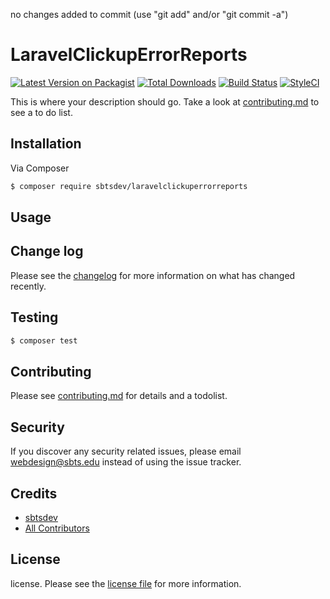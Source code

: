 no changes added to commit (use "git add" and/or "git commit -a")
# LaravelClickupErrorReports

[![Latest Version on Packagist][ico-version]][link-packagist]
[![Total Downloads][ico-downloads]][link-downloads]
[![Build Status][ico-travis]][link-travis]
[![StyleCI][ico-styleci]][link-styleci]

This is where your description should go. Take a look at [contributing.md](contributing.md) to see a to do list.

## Installation

Via Composer

``` bash
$ composer require sbtsdev/laravelclickuperrorreports
```

## Usage

## Change log

Please see the [changelog](changelog.md) for more information on what has changed recently.

## Testing

``` bash
$ composer test
```

## Contributing

Please see [contributing.md](contributing.md) for details and a todolist.

## Security

If you discover any security related issues, please email webdesign@sbts.edu instead of using the issue tracker.

## Credits

- [sbtsdev][link-author]
- [All Contributors][link-contributors]

## License

license. Please see the [license file](license.md) for more information.

[ico-version]: https://img.shields.io/packagist/v/sbtsdev/laravelclickuperrorreports.svg?style=flat-square
[ico-downloads]: https://img.shields.io/packagist/dt/sbtsdev/laravelclickuperrorreports.svg?style=flat-square
[ico-travis]: https://img.shields.io/travis/sbtsdev/laravelclickuperrorreports/master.svg?style=flat-square
[ico-styleci]: https://styleci.io/repos/12345678/shield

[link-packagist]: https://packagist.org/packages/sbtsdev/laravelclickuperrorreports
[link-downloads]: https://packagist.org/packages/sbtsdev/laravelclickuperrorreports
[link-travis]: https://travis-ci.org/sbtsdev/laravelclickuperrorreports
[link-styleci]: https://styleci.io/repos/12345678
[link-author]: https://github.com/sbtsdev
[link-contributors]: ../../contributors]

